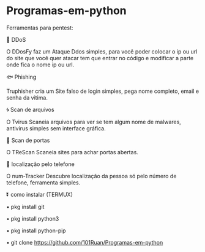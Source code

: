 # Programas-em-python
Ferramentas para pentest:

🏧 DDoS

O DDosFy faz um Ataque Ddos simples, para você poder colocar o ip ou url do site que você quer atacar tem que entrar no código e modificar a parte onde fica o nome ip ou url.

🐟 Phishing

Truphisher cria um Site falso de login simples, pega nome completo, email e senha da vitima.

🌀 Scan de arquivos

O Tvirus Scaneia arquivos para ver se tem algum nome de malwares, antivírus simples sem interface gráfica.

🚪 Scan de portas

O TReScan Scaneia sites para achar portas abertas.

📱 localização pelo telefone

O num-Tracker Descubre localização da pessoa só pelo número de telefone, ferramenta simples.

⏬ como instalar (TERMUX)

• pkg install git

• pkg install python3

• pkg install python-pip

• git clone https://github.com/101Ruan/Programas-em-python

